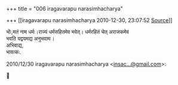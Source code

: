 +++
title = "006 iragavarapu narasimhacharya"

+++
[[iragavarapu narasimhacharya	2010-12-30, 23:07:52 [Source](https://groups.google.com/g/bvparishat/c/o9gAUw04rLY)]]



भॊः,मतं नाम धर्मः।राज्यं धर्मसहितमेव भवेत्। धर्मरहितं चेत् अराजकमेव  
भवति यद्वयमद्य अनुभवामः।  
अभिवाद्य,  
भावत्कः.

2010/12/30 iragavarapu narasimhacharya \<[insac...@gmail.com]()\>:



